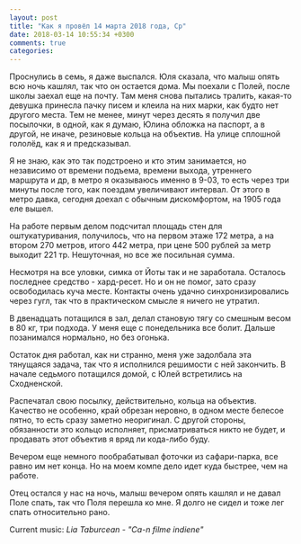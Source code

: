 ```yaml
---
layout: post
title: "Как я провёл 14 марта 2018 года, Ср"
date: 2018-03-14 10:55:34 +0300
comments: true
categories: 
---
```

Проснулись в семь, я даже выспался. Юля сказала, что малыш опять всю ночь кашлял, так что он остается дома. Мы поехали с Полей, после школы заехал еще на почту. Там меня снова пытались тралить, какая-то девушка принесла пачку писем и клеила на них марки, как будто нет другого места. Тем не менее, минут через десять я получил две посылочки, в одной, как я думаю, Юлина обложка на паспорт, а в другой, не иначе, резиновые кольца на объектив. На улице сплошной гололёд, как я и предсказывал.

Я не знаю, как это так подстроено и кто этим занимается, но независимо от времени подъема, времени выхода, утреннего маршрута и др, в метро я оказываюсь именно в 9-03, то есть через три минуты после того, как поездам увеличивают интервал. От этого в метро давка, сегодня доехал с обычным дискомфортом, на 1905 года еле вышел.

На работе первым делом подсчитал площадь стен для оштукатуривания, получилось, что на первом этаже 172 метра, а на втором 270 метров, итого 442 метра, при цене 500 рублей за метр выходит 221 тр. Нешуточная, но все же посильная сумма.

Несмотря на все уловки, симка от Йоты так и не заработала. Осталось последнее средство - хард-ресет. Но и он не помог, зато сразу освободилась куча месте. Контакты очень удачно синхронизировались через гугл, так что в практическом смысле я ничего не утратил.

В двенадцать потащился в зал, делал становую тягу со смешным весом в 80 кг, три подхода. У меня еще с понедельника все болит. Дальше позанимался нормально, но без огонька.

Остаток дня работал, как ни странно, меня уже задолбала эта тянущаяся задача, так что я исполнился решимости с ней закончить. В начале седьмого потащился домой, с Юлей встретились на Сходненской.

Распечатал свою посылку, действительно, кольца на объектив. Качество не особенно, край обрезан неровно, в одном месте белесое пятно, то есть сразу заметно неоригинал. С другой стороны, обязанности это кольцо исполняет, присматриваться никто не будет, и продавать этот объектив я вряд ли кода-либо буду.

Вечером еще немного пообрабатывал фоточки из сафари-парка, все равно им нет конца. Но на моем компе дело идет куда быстрее, чем на работе.

Отец остался у нас на ночь, малыш вечером опять кашлял и не давал Поле спать, так что Поля перешла ко мне. Я долго не сидел и тоже лег спать относительно рано.

Current music: *Lia Taburcean - "Ca-n filme indiene"*